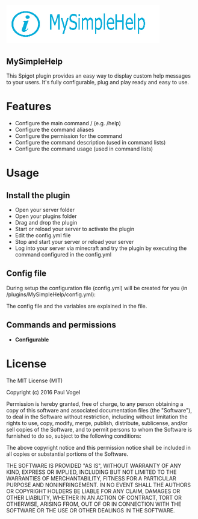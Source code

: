 ![MySimpleHelp](https://github.com/pavog/MySimpleHelp/blob/master/logo.png)
=========

MySimpleHelp
-------------------------------------------------
This Spigot plugin provides an easy way to display custom help messages to your users.
It's fully configurable, plug and play ready and easy to use.

# Features
- Configure the main command /<command> (e.g. /help)
- Configure the command aliases
- Configure the permission for the command
- Configure the command description (used in command lists)
- Configure the command usage (used in command lists)

# Usage

## Install the plugin
- Open your server folder
- Open your plugins folder
- Drag and drop the plugin
- Start or reload your server to activate the plugin
- Edit the config.yml file
- Stop and start your server or reload your server
- Log into your server via minecraft and try the plugin by executing the command configured in the config.yml

## Config file
During setup the configuration file (config.yml) will be created for you (in /plugins/MySimpleHelp/config.yml):

The config file and the variables are explained in the file.


## Commands and permissions
- **Configurable** 

# License
The MIT License (MIT)

Copyright (c) 2016 Paul Vogel

Permission is hereby granted, free of charge, to any person obtaining a copy
of this software and associated documentation files (the "Software"), to deal
in the Software without restriction, including without limitation the rights
to use, copy, modify, merge, publish, distribute, sublicense, and/or sell
copies of the Software, and to permit persons to whom the Software is
furnished to do so, subject to the following conditions:

The above copyright notice and this permission notice shall be included in
all copies or substantial portions of the Software.

THE SOFTWARE IS PROVIDED "AS IS", WITHOUT WARRANTY OF ANY KIND, EXPRESS OR
IMPLIED, INCLUDING BUT NOT LIMITED TO THE WARRANTIES OF MERCHANTABILITY,
FITNESS FOR A PARTICULAR PURPOSE AND NONINFRINGEMENT. IN NO EVENT SHALL THE
AUTHORS OR COPYRIGHT HOLDERS BE LIABLE FOR ANY CLAIM, DAMAGES OR OTHER
LIABILITY, WHETHER IN AN ACTION OF CONTRACT, TORT OR OTHERWISE, ARISING FROM,
OUT OF OR IN CONNECTION WITH THE SOFTWARE OR THE USE OR OTHER DEALINGS IN
THE SOFTWARE.